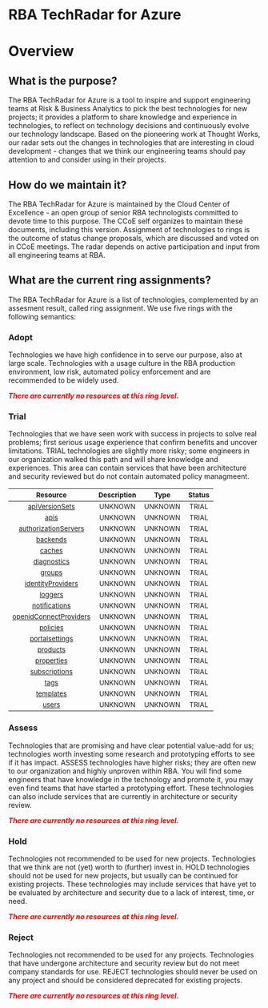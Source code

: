 
RBA TechRadar for Azure
=======================

# Overview

## What is the purpose?


The RBA TechRadar for Azure is a tool to inspire and support engineering teams at Risk & Business Analytics to pick the best technologies for new projects; it provides a platform to share knowledge and experience in technologies, to reflect on technology decisions and continuously evolve our technology landscape.  Based on the pioneering work at Thought Works, our radar sets out the changes in technologies that are interesting in cloud development - changes that we think our engineering teams should pay attention to and consider using in their projects.
## How do we maintain it?


The RBA TechRadar for Azure is maintained by the Cloud Center of Excellence - an open group of senior RBA technologists committed to devote time to this purpose.  The CCoE self organizes to maintain these documents, including this version.  Assignment of technologies to rings is the outcome of status change proposals, which are discussed and voted on in CCoE meetings.  The radar depends on active participation and input from all engineering teams at RBA.
## What are the current ring assignments?


The RBA TechRadar for Azure is a list of technologies, complemented by an assesment result, called ring assignment.  We use five rings with the following semantics:
### Adopt


Technologies we have high confidence in to serve our purpose, also at large scale.  Technologies with a usage culture in the RBA production environment, low risk, automated policy enforcement and are recommended to be widely used.  
  
***<font color="red"> There are currently no resources at this ring level. </font>***
### Trial


Technologies that we have seen work with success in projects to solve real problems;  first serious usage experience that confirm benefits and uncover limitations.  TRIAL technologies are slightly more risky; some engineers in our organization walked this path and will share knowledge and experiences.  This area can contain services that have been architecture and security reviewed but do not contain automated policy managmeent.  

|<sub>Resource</sub>|<sub>Description</sub>|<sub>Type</sub>|<sub>Status</sub>|
| :---: | :---: | :---: | :---: |
|<sub>[apiVersionSets](https://github.com/openrba/python-azure-techradar/tree/master/Microsoft.Network/service/apiVersionSets)</sub>|<sub>UNKNOWN</sub>|<sub>UNKNOWN</sub>|<sub>TRIAL</sub>|
|<sub>[apis](https://github.com/openrba/python-azure-techradar/tree/master/Microsoft.Network/service/apis)</sub>|<sub>UNKNOWN</sub>|<sub>UNKNOWN</sub>|<sub>TRIAL</sub>|
|<sub>[authorizationServers](https://github.com/openrba/python-azure-techradar/tree/master/Microsoft.Network/service/authorizationServers)</sub>|<sub>UNKNOWN</sub>|<sub>UNKNOWN</sub>|<sub>TRIAL</sub>|
|<sub>[backends](https://github.com/openrba/python-azure-techradar/tree/master/Microsoft.Network/service/backends)</sub>|<sub>UNKNOWN</sub>|<sub>UNKNOWN</sub>|<sub>TRIAL</sub>|
|<sub>[caches](https://github.com/openrba/python-azure-techradar/tree/master/Microsoft.Network/service/caches)</sub>|<sub>UNKNOWN</sub>|<sub>UNKNOWN</sub>|<sub>TRIAL</sub>|
|<sub>[diagnostics](https://github.com/openrba/python-azure-techradar/tree/master/Microsoft.Network/service/diagnostics)</sub>|<sub>UNKNOWN</sub>|<sub>UNKNOWN</sub>|<sub>TRIAL</sub>|
|<sub>[groups](https://github.com/openrba/python-azure-techradar/tree/master/Microsoft.Network/service/groups)</sub>|<sub>UNKNOWN</sub>|<sub>UNKNOWN</sub>|<sub>TRIAL</sub>|
|<sub>[identityProviders](https://github.com/openrba/python-azure-techradar/tree/master/Microsoft.Network/service/identityProviders)</sub>|<sub>UNKNOWN</sub>|<sub>UNKNOWN</sub>|<sub>TRIAL</sub>|
|<sub>[loggers](https://github.com/openrba/python-azure-techradar/tree/master/Microsoft.Network/service/loggers)</sub>|<sub>UNKNOWN</sub>|<sub>UNKNOWN</sub>|<sub>TRIAL</sub>|
|<sub>[notifications](https://github.com/openrba/python-azure-techradar/tree/master/Microsoft.Network/service/notifications)</sub>|<sub>UNKNOWN</sub>|<sub>UNKNOWN</sub>|<sub>TRIAL</sub>|
|<sub>[openidConnectProviders](https://github.com/openrba/python-azure-techradar/tree/master/Microsoft.Network/service/openidConnectProviders)</sub>|<sub>UNKNOWN</sub>|<sub>UNKNOWN</sub>|<sub>TRIAL</sub>|
|<sub>[policies](https://github.com/openrba/python-azure-techradar/tree/master/Microsoft.Network/service/policies)</sub>|<sub>UNKNOWN</sub>|<sub>UNKNOWN</sub>|<sub>TRIAL</sub>|
|<sub>[portalsettings](https://github.com/openrba/python-azure-techradar/tree/master/Microsoft.Network/service/portalsettings)</sub>|<sub>UNKNOWN</sub>|<sub>UNKNOWN</sub>|<sub>TRIAL</sub>|
|<sub>[products](https://github.com/openrba/python-azure-techradar/tree/master/Microsoft.Network/service/products)</sub>|<sub>UNKNOWN</sub>|<sub>UNKNOWN</sub>|<sub>TRIAL</sub>|
|<sub>[properties](https://github.com/openrba/python-azure-techradar/tree/master/Microsoft.Network/service/properties)</sub>|<sub>UNKNOWN</sub>|<sub>UNKNOWN</sub>|<sub>TRIAL</sub>|
|<sub>[subscriptions](https://github.com/openrba/python-azure-techradar/tree/master/Microsoft.Network/service/subscriptions)</sub>|<sub>UNKNOWN</sub>|<sub>UNKNOWN</sub>|<sub>TRIAL</sub>|
|<sub>[tags](https://github.com/openrba/python-azure-techradar/tree/master/Microsoft.Network/service/tags)</sub>|<sub>UNKNOWN</sub>|<sub>UNKNOWN</sub>|<sub>TRIAL</sub>|
|<sub>[templates](https://github.com/openrba/python-azure-techradar/tree/master/Microsoft.Network/service/templates)</sub>|<sub>UNKNOWN</sub>|<sub>UNKNOWN</sub>|<sub>TRIAL</sub>|
|<sub>[users](https://github.com/openrba/python-azure-techradar/tree/master/Microsoft.Network/service/users)</sub>|<sub>UNKNOWN</sub>|<sub>UNKNOWN</sub>|<sub>TRIAL</sub>|

### Assess


Technologies that are promising and have clear potential value-add for us; technologies worth investing some research and prototyping efforts to see if it has impact.  ASSESS technologies have higher risks;  they are often new to our organization and highly unproven within RBA.  You will find some engineers that have knowledge in the technology and promote it, you may even find teams that have started a prototyping effort.  These technologies can also include services that are currently in architecture or security review.  
  
***<font color="red"> There are currently no resources at this ring level. </font>***
### Hold


Technologies not recommended to be used for new projects. Technologies that we think are not (yet) worth to (further) invest in.  HOLD technologies should not be used for new projects, but usually can be continued for existing projects.  These technologies may include services that have yet to be evaluated by architecture and security due to a lack of interest, time, or need.  
  
***<font color="red"> There are currently no resources at this ring level. </font>***
### Reject


Technologies not recommended to be used for any projects. Technologies that have undergone architecture and security review but do not meet company standards for use.  REJECT technologies should never be used on any project and should be considered deprecated for existing projects.  
  
***<font color="red"> There are currently no resources at this ring level. </font>***